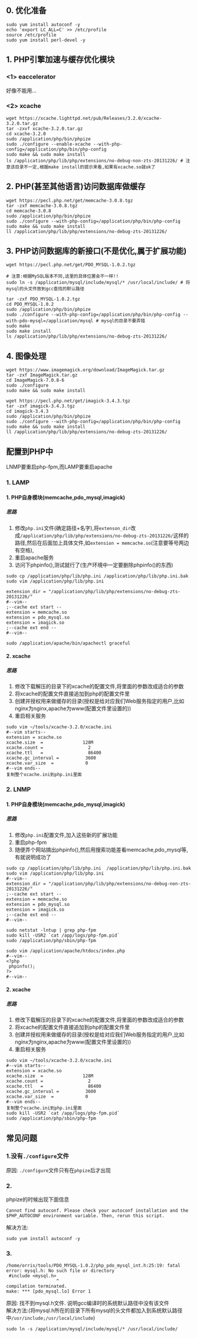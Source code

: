 ## 0. 优化准备
```
sudo yum install autoconf -y
echo 'export LC_ALL=C' >> /etc/profile
source /etc/profile
sudo yum install perl-devel -y
```

## 1. PHP引擎加速与缓存优化模块
### <1> eaccelerator
好像不能用...
### <2> xcache
```
wget https://xcache.lighttpd.net/pub/Releases/3.2.0/xcache-3.2.0.tar.gz
tar -zxvf xcache-3.2.0.tar.gz
cd xcache-3.2.0
sudo /application/php/bin/phpize 
sudo ./configure --enable-xcache --with-php-config=/application/php/bin/php-config
sudo make && sudo make install
ls /application/php/lib/php/extensions/no-debug-non-zts-20131226/ # 注意该目录不一定,根据make install的提示来看,如果有xcache.so就ok了
```
## 2. PHP(甚至其他语言)访问数据库做缓存
```
wget https://pecl.php.net/get/memcache-3.0.8.tgz
tar -zxf memcache-3.0.8.tgz 
cd memcache-3.0.8
sudo /application/php/bin/phpize 
sudo ./configure --with-php-config=/application/php/bin/php-config
sudo make && sudo make install
ll /application/php/lib/php/extensions/no-debug-zts-20131226/
```

## 3. PHP访问数据库的新接口(不是优化,属于扩展功能)
```
wget https://pecl.php.net/get/PDO_MYSQL-1.0.2.tgz

# 注意:根据MySQL版本不同,这里的具体位置会不一样!!
sudo ln -s /application/mysql/include/mysql/* /usr/local/include/ # 将mysql的头文件放到gcc查找的默认路径

tar -zxf PDO_MYSQL-1.0.2.tgz
cd PDO_MYSQL-1.0.2
sudo /application/php/bin/phpize 
sudo ./configure --with-php-config=/application/php/bin/php-config --with-pdo-mysql=/application/mysql # mysql的目录不要弄错
sudo make 
sudo make install
ls /application/php/lib/php/extensions/no-debug-zts-20131226/

```

## 4. 图像处理
```
wget https://www.imagemagick.org/download/ImageMagick.tar.gz
tar -zxf ImageMagick.tar.gz
cd ImageMagick-7.0.8-6
sudo ./configure
sudo make && sudo make install

wget https://pecl.php.net/get/imagick-3.4.3.tgz
tar -zxf imagick-3.4.3.tgz 
cd imagick-3.4.3
sudo /application/php/bin/phpize 
sudo ./configure --with-php-config=/application/php/bin/php-config
sudo make && sudo make install
ll /application/php/lib/php/extensions/no-debug-zts-20131226/
```

## 配置到PHP中
LNMP要重启php-fpm,而LAMP要重启apache
### 1. LAMP
#### 1. PHP自身模块(memcache,pdo_mysql,imagick)
##### 思路
1. 修改`php.ini`文件(确定路径+名字),将`extenson_dir`改成`/application/php/lib/php/extensions/no-debug-zts-20131226/`这样的路径,然后在后面加上具体文件,如`extension = memcache.so`(注意要等号两边有空格),
2. 重启apache服务
3. 访问下phpinfo(),测试就行了(生产环境中一定要删除phpinfo()的东西)
```
sudo cp /application/php/lib/php.ini /application/php/lib/php.ini.bak
sudo vim /application/php/lib/php.ini                                

extension_dir = "/application/php/lib/php/extensions/no-debug-zts-20131226/"
#--vim--
;--cache ext start --
extension = memcache.so
extension = pdo_mysql.so
extension = imagick.so
;--cache ext end --
#--vim--

sudo /application/apache/bin/apachectl graceful
```
#### 2. xcache
##### 思路
1. 修改下载解压的目录下的xcache的配置文件,将里面的参数改成适合的参数
2. 将xcache的配置文件直接追加到php的配置文件里
3. 创建并授权用来做缓存的目录(授权是给对应我们Web服务指定的用户,比如nginx为nginx,apache为www(配置文件里设置的))
4. 重启相关服务
```
sudo vim ~/tools/xcache-3.2.0/xcache.ini
#--vim starts--
extension = xcache.so
xcache.size  =               128M
xcache.count =                 2
xcache.ttl   =                 86400
xcache.gc_interval =          3600
xcache.var_size  =            0
#--vim ends--
复制整个xcache.ini到php.ini里面

```

### 2. LNMP
#### 1. PHP自身模块(memcache,pdo_mysql,imagick)
##### 思路
1. 修改`php.ini`配置文件,加入这些新的扩展功能
2. 重启php-fpm
3. 随便弄个网站搞出phpinfo(),然后用搜索功能差看memcache,pdo_mysql等,有就说明成功了
```
sudo cp /application/php/lib/php.ini  /application/php/lib/php.ini.bak
sudo vim /application/php/lib/php.ini
#--vim--
extension_dir = "/application/php/lib/php/extensions/no-debug-non-zts-20131226/"
;--cache ext start --
extension = memcache.so
extension = pdo_mysql.so
extension = imagick.so
;--cache ext end --
#--vim--

sudo netstat -lntup | grep php-fpm
sudo kill -USR2 `cat /app/logs/php-fpm.pid`
sudo /application/php/sbin/php-fpm

sudo vim /application/apache/htdocs/index.php
#--vim--
<?php
 phpinfo();
?>
#--vim--
```
#### 2. xcache
##### 思路
1. 修改下载解压的目录下的xcache的配置文件,将里面的参数改成适合的参数
2. 将xcache的配置文件直接追加到php的配置文件里
3. 创建并授权用来做缓存的目录(授权是给对应我们Web服务指定的用户,比如nginx为nginx,apache为www(配置文件里设置的))
4. 重启相关服务
```
sudo vim ~/tools/xcache-3.2.0/xcache.ini
#--vim starts--
extension = xcache.so
xcache.size  =               128M
xcache.count =                 2
xcache.ttl   =                 86400
xcache.gc_interval =          3600
xcache.var_size  =            0
#--vim ends--
复制整个xcache.ini到php.ini里面
sudo kill -USR2 `cat /app/logs/php-fpm.pid`
sudo /application/php/sbin/php-fpm
```

## 常见问题
### 1.没有`./configure`文件
原因: `./configure`文件只有在`phpize`后才出现

### 2. 
phpize的时候出现下面信息
```
Cannot find autoconf. Please check your autoconf installation and the
$PHP_AUTOCONF environment variable. Then, rerun this script.
```
解决方法:
```
sudo yum install autoconf -y
```

### 3. 
```
/home/orris/tools/PDO_MYSQL-1.0.2/php_pdo_mysql_int.h:25:19: fatal error: mysql.h: No such file or directory
 #include <mysql.h>
                   ^
compilation terminated.
make: *** [pdo_mysql.lo] Error 1
```
原因: 找不到mysql.h文件. 说明gcc编译时的系统默认路径中没有该文件  
解决方法:(将mysql.h所在的目录下所有mysql的头文件都加入到系统默认路径中`/usr/include;/usr/local/include`)
```
sudo ln -s /application/mysql/include/mysql/* /usr/local/include/
```

